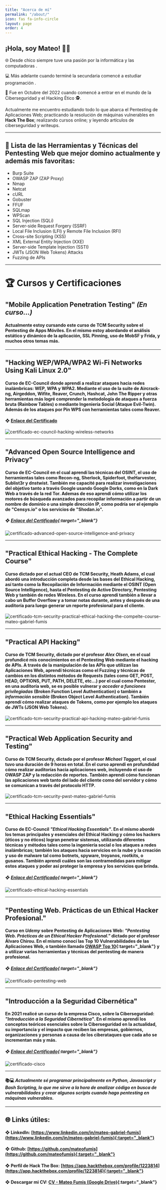 ```yaml
---
title: "Acerca de mí"
permalink: "/about/"
icon: fas fa-info-circle
layout: page
order: 4
---
```


## ¡Hola, soy Mateo! 👋👋

🌐 Desde chico siempre tuve una pasión por la informática y las computadoras . 

💻 Más adelante cuando terminé la secundaria comencé a estudiar programación . 

📅 Fue en Octubre del 2022 cuando comencé a entrar en el mundo de la Ciberseguridad y el Hacking Ético 🕵️.

Actualmente me encuentro estudiando todo lo que abarca el Pentesting de Aplicaciones Web; practicando la resolución de máquinas vulnerables en **Hack The Box**; realizando cursos online; y leyendo artículos de ciberseguridad y writeups.

----

## 👔 Lista de las Herramientas y Técnicas del Pentesting Web que mejor domino actualmente y además mis favoritas:

*   Burp Suite
*   OWASP ZAP (ZAP Proxy)
*   Nmap
*   Netcat
*   cURL
*   Gobuster
*   FFUF
*   SQLmap
*   WPScan
*   SQL Injection (SQLi)
*   Server-side Request Forgery (SSRF)
*   Local File Inclusion (LFI) y Remote File Inclusion (RFI)
*   Cross-site Scripting (XSS)
*   XML External Entity Injection (XXE)
*   Server-side Template Injection (SSTI)
*   JWTs (JSON Web Tokens) Attacks
*   Fuzzing de APIs

----
# 🏆 Cursos y Certificaciones

## "Mobile Application Penetration Testing" *(En curso...)*

#### Actualmente estoy cursando este curso de **TCM Security** sobre el Pentesting de Apps Móviles. En el mismo estoy abordando el análisis estático y dinámico de la aplicación, SSL Pinning, uso de MobSF y Frida, y muchos otros temas más.

----

## "Hacking WEP/WPA/WPA2 Wi-Fi Networks Using Kali Linux 2.0"

#### Curso de EC-Council donde aprendí a realizar ataques hacia redes inalámbricas: WEP, WPA y WPA2. Mediante el uso de la suite de Aircrack-ng, Airgeddon, Wifite, Reaver, Crunch, Hashcat, John The Ripper y otras herramientas más logré comprender la metodología de ataques a fuerza bruta (Rainbow Tables) o mediante Ingeniería Social (Ataque Evil-Twin). Además de los ataques por Pin WPS con herramientas tales como Reaver.
#### ❖ [Enlace del Certificado](https://codered.eccouncil.org/certificate/ca1a1062-2c23-4d79-840d-d760a417e8b7)

![certificado-ec-council-hacking-wireless-networks](https://i.ibb.co/fV3bdM0/certificado-ec-council-hacking-wireless-networks.png)

----

## "Advanced Open Source Intelligence and Privacy"

#### Curso de **EC-Council** en el cual aprendí las técnicas del OSINT, el uso de herramientas tales como Recon-ng, Sherlock, Spiderfoot, theHarvester, Sublist3r y dnstwist. También me capacité para realizar investigaciones del objetivo tanto a través Google usando Google Dorks, como en la Dark Web a través de la red Tor. Ademas de eso aprendí cómo utilizar los motores de búsqueda avanzados para recopilar información a partir de un nombre de dominio o una simple dirección IP, como podría ser el ejemplo de "Censys.io" o los servicios de "Shodan.io".
##### ❖ [Enlace del Certificado](https://codered.eccouncil.org/certificate/58908836-9346-4691-b872-2cf15a980860){:target="_blank"}

![certificado-advanced-open-source-intelligence-and-privacy](https://eccommonstorage.blob.core.windows.net/codered/certificates/58908836-9346-4691-b872-2cf15a980860.png)

----

## "Practical Ethical Hacking - The Complete Course"

#### Curso dictado por el actual CEO de **TCM Security**, Heath Adams, el cual abordó una introducción completa desde las bases del Ethical Hacking, así tanto como la Recopilación de Información mediante el OSINT (Open Source Intelligence), hasta el Pentesting de Active Directory, Pentesting Web y también de redes Wireless. En el curso aprendí también a llevar a cabo un Buffer Overflow y a tomar notas durante, antes y después de una auditoría para luego generar un reporte profesional para el cliente.

![certificado-tcm-security-practical-ethical-hacking-the-compelte-course-mateo-gabriel-fumis](https://i.ibb.co/8Pzktwk/TCM-Security-Practical-Ethical-Hacking-Mateo-Fumis.png)

----

## "Practical API Hacking"

#### Curso de **TCM Security**, dictado por el profesor *Alex Olsen*, en el cual profundicé mis conocimientos en el Pentesting Web mediante el hacking de APIs. A través de la manipulación de las APIs que utilizan las Aplicaciones Web, aprendí técnicas como el Fuzzing y técnicas de cambios en los distintos métodos de Requests (tales como GET, POST, HEAD, OPTIONS, PUT, PATH, DELETE, etc...) por el cual como Pentester, en una auditoría web, se es posible vulnerar y *acceder a funciones privilegiadas* (Broken Function Level Authentication) o también a *información sensible* (Broken Object Level Authentication). También aprendí cómo realizar ataques de Tokens, como por ejemplo los ataques de JWTs (JSON Web Tokens).

![certificado-tcm-security-practical-api-hacking-mateo-gabriel-fumis](https://i.ibb.co/WD5gdBC/TCM-Security-Practical-API-Hacking-Mateo-Fumis.png)

----

## "Practical Web Application Security and Testing"

#### Curso de **TCM Security**, dictado por el profesor *Michael Taggart*, el cual tuvo una duración de 9 horas en total. En el curso aprendí en profundidad cómo realizar auditorías hacia aplicaciones web, incluyendo el uso de OWASP ZAP y la redacción de reportes. También aprendí cómo funcionan las aplicaciones web tanto del lado del cliente como del servidor y cómo se comunican a través del protocolo HTTP.

![certificado-tcm-security-pwst-mateo-gabriel-fumis](https://i.ibb.co/PzbNGdS/TCM-Security-Practical-Web-Application-Security-and-Testing-Mateo-Fumis.png)

----

## "Ethical Hacking Essentials"

#### Curso de **EC-Council** _"Ethical Hacking Essentials"_. En el mismo abordé los temas principales y esenciales del Ethical Hacking y cómo los hackers (éticos y no éticos) logran penetrar sistemas, utilizando diferentes técnicas y métodos tales como la ingeniería social o los ataques a redes inalámbricas; también los ataques hacia servicios en la nube y la creación y uso de malware tal como botnets, spyware, troyanos, rootkits, o gusanos. También aprendí cuáles son las contramedidas para mitigar estos ataques y poder asi proteger la empresa y los servicios que brinda.
##### ❖ [Enlace del Certificado](https://codered.eccouncil.org/certificate/58f1336c-d4e6-480e-9fde-29bf315c38cf){:target="_blank"}

![certificado-ethical-hacking-essentials](https://eccommonstorage.blob.core.windows.net/codered/certificates/58f1336c-d4e6-480e-9fde-29bf315c38cf.png)

----

## "Pentesting Web. Prácticas de un Ethical Hacker Profesional."

#### Curso en *Udemy* sobre Pentesting de Aplicaciones Web: _"Pentesting Web. Prácticas de un Ethical Hacker Profesional."_ dictado por el profesor Álvaro Chirou. En el mismo conocí las Top 10 Vulnerabilidades de las Aplicaciones Web, o también llamado [OWASP Top 10](https://owasp.org/www-project-top-ten/){:target="_blank"} y a utilizar varias herramientas y técnicas del pentesting de manera profesional.
##### ❖ [Enlace del Certificado](https://www.udemy.com/certificate/UC-aa8c439f-9895-43a1-880a-4125e14841b8/){:target="_blank"}

![certificado-pentesting-web](https://i.ibb.co/dWcD9dR/Mateo-Fumis-Pentesting-Web-Pr-cticas-de-un-Ethical-Hacker-Profesional.png)

----

## "Introducción a la Seguridad Cibernética"

#### En 2021 realicé un curso de la empresa **Cisco**, sobre la Ciberseguridad: _"Introducción a la Seguridad Cibernética"_. En el mismo aprendí los conceptos teóricos esenciales sobre la Ciberseguridad en la actualidad, su importancia y el impacto que reciben las empresas, gobiernos, organizaciones y personas a causa de los ciberataques que cada año se incrementan más y más.
##### ❖ [Enlace del Certificado](https://www.credly.com/badges/691f7804-9b9e-43ae-9e07-005ae035f904){:target="_blank"}

![certificado-cisco](https://i.ibb.co/RBJts18/Introducci-n-a-la-Seguridad-Cibern-tica-1.png)

----

#### 📚💻 _Actualmente sé programar principalmente en Python, Javascript y Bash Scripting, lo que me sirve a la hora de analizar código en busca de vulnerabilidades y crear algunos scripts cuando hago pentesting en máquinas vulnerables._

----

## 🌐 Links útiles:

#### ❖ LinkedIn: [https://www.linkedin.com/in/mateo-gabriel-fumis](https://www.linkedin.com/in/mateo-gabriel-fumis){:target="_blank"}

#### ❖ Github: [https://github.com/mateofumis](https://github.com/mateofumis){:target="_blank"}

#### ❖ Perfil de Hack The Box: [https://app.hackthebox.com/profile/1223814](https://app.hackthebox.com/profile/1223814){:target="_blank"}

#### ❖ Descargar mi CV: [CV - Mateo Fumis (Google Drive)](https://drive.google.com/file/d/17QLE6_ItJaBFEZbGxB3FWNlvb4aS_kPE/){:target="_blank"}

